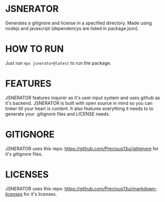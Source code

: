 # JSNERATOR
Generates a gitignore and license in a specified directory.
Made using nodejs and javascript (dependencys are listed in package.json).

# HOW TO RUN
Just run `npx jsnerator@latest` to run the package.

# FEATURES
JSNERATOR features inquirer as it's user input system and uses github as it's backend. JSNERATOR is built with open source in mind so you can tinker till your heart is content. It also features everything it needs to to generate your .gitignore files and LICENSE needs.

# GITIGNORE
JSNERATOR uses this repo: https://github.com/Precious13ui/gitignore for it's gitignore files.

# LICENSES
JSNERATOR uses this repo: https://github.com/Precious13ui/markdown-licenses for it's licenses.